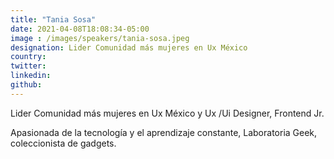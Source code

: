```yaml
---
title: "Tania Sosa"
date: 2021-04-08T18:08:34-05:00
image : /images/speakers/tania-sosa.jpeg
designation: Lider Comunidad más mujeres en Ux México
country: 
twitter: 
linkedin: 
github: 
---
```


Lider Comunidad más mujeres en Ux México y Ux /Ui Designer, Frontend Jr.

Apasionada de la tecnología y el aprendizaje constante, Laboratoria Geek, coleccionista de gadgets.

